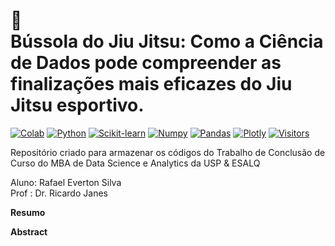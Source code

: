 # 🥋<br>Bússola do Jiu Jitsu: Como a Ciência de Dados pode compreender as finalizações mais eficazes do Jiu Jitsu esportivo. 
 
[![Colab](https://img.shields.io/badge/Colab-F9AB00?style=for-the-badge&logo=googlecolab&color=525252)](URL_DO_SEU_COLAB_SE_TIVER) [![Python](https://img.shields.io/badge/Python-3776AB?style=for-the-badge&logo=python&logoColor=white)](URL_RELEVANTE_PYTHON) [![Scikit-learn](https://img.shields.io/badge/scikit--learn-F7931E?style=for-the-badge&logo=scikit-learn&logoColor=white)](URL_RELEVANTE_SKLEARN) [![Numpy](https://img.shields.io/badge/Numpy-013243?style=for-the-badge&logo=numpy&logoColor=white)](URL_RELEVANTE_NUMPY) [![Pandas](https://img.shields.io/badge/Pandas-150458?style=for-the-badge&logo=pandas&logoColor=white)](URL_RELEVANTE_PANDAS) [![Plotly](https://img.shields.io/badge/Plotly-3F4F75?style=for-the-badge&logo=plotly&logoColor=white)](URL_RELEVANTE_PLOTLY) [![Visitors](https://hits.seeyoufarm.com/api/count/incr/badge.svg?url=https%3A%2F%2Fgithub.com%2FSEU_USUARIO%2FSEU_REPO&count_bg=%2379C83D&title_bg=%23555555&title=VISITORS)](https://hits.seeyoufarm.com)

Repositório criado para armazenar os códigos do Trabalho de Conclusão de Curso do MBA de Data Science e Analytics da USP & ESALQ

Aluno: Rafael Everton Silva <br>
Prof : Dr. Ricardo Janes

<strong> Resumo </strong>

<strong> Abstract </strong>
